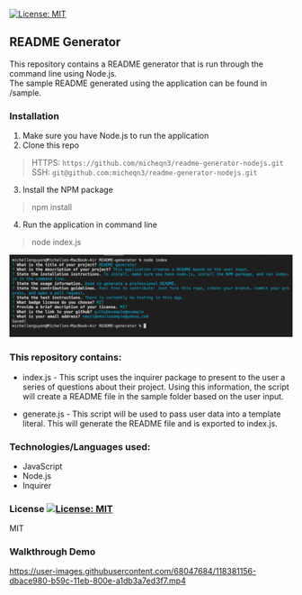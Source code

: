 [![License: MIT](https://img.shields.io/badge/License-MIT-yellow.svg)](https://opensource.org/licenses/MIT)
## README Generator 

This repository contains a README generator that is run through the command line using Node.js.  <br> The sample README generated using the application can be found in /sample.


### Installation 

1. Make sure you have Node.js to run the application
2. Clone this repo
> HTTPS: `https://github.com/micheqn3/readme-generator-nodejs.git` <br>
> SSH: `git@github.com:micheqn3/readme-generator-nodejs.git`
3. Install the NPM package 
> npm install
4. Run the application in command line 
> node index.js

![Screenshot](/Assets/command-line.png)

### This repository contains: 

  - index.js - This script uses the inquirer package to present to the user a series of questions about their project.
  Using this information, the script will create a README file in the sample folder based on the user input.

  - generate.js - This script will be used to pass user data into a template literal. This will generate the README file and is exported 
  to index.js.
  
 ### Technologies/Languages used: 

  - JavaScript
  - Node.js
  - Inquirer

### License [![License: MIT](https://img.shields.io/badge/License-MIT-yellow.svg)](https://opensource.org/licenses/MIT)

MIT 

### Walkthrough Demo


https://user-images.githubusercontent.com/68047684/118381156-dbace980-b59c-11eb-800e-a1db3a7ed3f7.mp4

